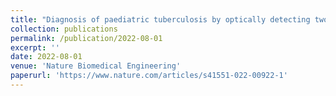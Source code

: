 ```yaml
---
title: "Diagnosis of paediatric tuberculosis by optically detecting two virulence factors on extracellular vesicles in blood samples"
collection: publications
permalink: /publication/2022-08-01
excerpt: ''
date: 2022-08-01
venue: 'Nature Biomedical Engineering'
paperurl: 'https://www.nature.com/articles/s41551-022-00922-1'
---
```

